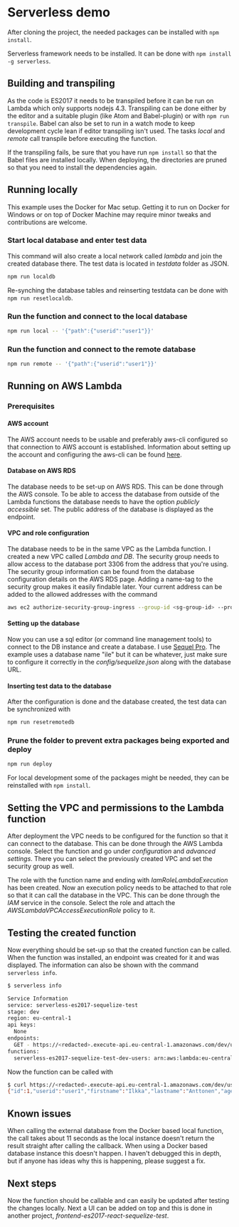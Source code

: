 # Serverless demo

After cloning the project, the needed packages can be installed with
`npm install`.

Serverless framework needs to be installed. It can be done with `npm install -g
serverless`.

## Building and transpiling

As the code is ES2017 it needs to be transpiled before it can be run on Lambda
which only supports nodejs 4.3. Transpiling can be done either by the editor and
a suitable plugin (like Atom and Babel-plugin) or with `npm run transpile`.
Babel can also be set to run in a watch mode to keep development cycle lean if
editor transpiling isn't used. The tasks *local* and *remote* call transpile
before executing the function.

If the transpiling fails, be sure that you have run `npm install` so that the
Babel files are installed locally. When deploying, the directories are pruned
so that you need to install the dependencies again.

## Running locally

This example uses the Docker for Mac setup. Getting it to run on Docker for
Windows or on top of Docker Machine may require minor tweaks and contributions
are  welcome.

### Start local database and enter test data

This command will also create a local network called *lambda* and join the
created database there. The test data is located in *testdata* folder as JSON.

~~~bash
npm run localdb
~~~

Re-synching the database tables and reinserting testdata can be done with `npm
run resetlocaldb`.

### Run the function and connect to the local database

~~~bash
npm run local -- '{"path":{"userid":"user1"}}'
~~~

### Run the function and connect to the remote database

~~~bash
npm run remote -- '{"path":{"userid":"user1"}}'
~~~

## Running on AWS Lambda

### Prerequisites

#### AWS account

The AWS account needs to be usable and preferably aws-cli configured so that
connection to AWS account is established. Information about setting up the
account and configuring the aws-cli can be found [here](http://docs.aws.amazon.com/cli/latest/userguide/cli-chap-getting-set-up.html).

#### Database on AWS RDS

The database needs to be set-up on AWS RDS. This can be done through the AWS
console. To be able to access the database from outside of the Lambda functions
the database needs to have the option *publicly accessible* set. The public
address of the database is displayed as the endpoint.

#### VPC and role configuration

The database needs to be in the same VPC as the Lambda function. I created a new
VPC called *Lambda and DB*. The security group needs to allow access to the
database port 3306 from the address that you're using. The security group
information can be found from the database configuration details on the AWS RDS
page. Adding a name-tag to the security group makes it easily findable later.
Your current address can be added to the allowed addresses with the command

~~~bash
aws ec2 authorize-security-group-ingress --group-id <sg-group-id> --protocol tcp --port 3306 --cidr $(curl checkip.amazonaws.com)/32
~~~

#### Setting up the database

Now you can use a sql editor (or command line management tools) to connect to
the DB instance and create a database. I use [Sequel
Pro](https://www.sequelpro.com/). The example uses a database name "ile" but it
can be whatever, just make sure to configure it correctly in the
*config/sequelize.json* along with the database URL.

#### Inserting test data to the database

After the configuration is done and the database created, the test data can be
synchronized with

~~~bash
npm run resetremotedb
~~~

### Prune the folder to prevent extra packages being exported and deploy

~~~bash
npm run deploy
~~~

For local development some of the packages might be needed, they can be
reinstalled with `npm install`.

## Setting the VPC and permissions to the Lambda function

After deployment the VPC needs to be configured for the function so that it can
connect to the database. This can be done through the AWS Lambda console.
Select the function and go under *configuration* and *advanced settings*. There
you can select the previously created VPC and set the security group as well.

The role with the function name and ending with *IamRoleLambdaExecution* has
been created. Now an execution policy needs to be attached to that role so that
it can call the database in the VPC. This can be done through the *IAM* service
in the console. Select the role and attach the *AWSLambdaVPCAccessExecutionRole*
policy to it.

## Testing the created function

Now everything should be set-up so that the created function can be called. When
the function was installed, an endpoint was created for it and was displayed.
The information can also be shown with the command `serverless info`.

~~~bash
$ serverless info

Service Information
service: serverless-es2017-sequelize-test
stage: dev
region: eu-central-1
api keys:
  None
endpoints:
  GET - https://<redacted>.execute-api.eu-central-1.amazonaws.com/dev/users/{userid}
functions:
  serverless-es2017-sequelize-test-dev-users: arn:aws:lambda:eu-central-1:<redacted>:function:serverless-es2017-sequelize-test-dev-users
~~~

Now the function can be called with

~~~bash
$ curl https://<redacted>.execute-api.eu-central-1.amazonaws.com/dev/users/user1
{"id":1,"userid":"user1","firstname":"Ilkka","lastname":"Anttonen","age":30,"createdAt":"2016-10-27T21:25:59.000Z","updatedAt":"2016-10-27T21:25:59.000Z","addresses":[{"id":1,"streetaddress":"Someroad 1 A","zipcode":"12345","createdAt":"2016-10-27T21:26:00.000Z","updatedAt":"2016-10-27T21:26:00.000Z","userId":1},{"id":2,"streetaddress":"Olderroad 2","zipcode":"23456","createdAt":"2016-10-27T21:26:00.000Z","updatedAt":"2016-10-27T21:26:00.000Z","userId":1}]}
~~~

## Known issues

When calling the external database from the Docker based local function, the
call takes about 11 seconds as the local instance doesn't return the result
straight after calling the callback. When using a Docker based database instance
this doesn't happen. I haven't debugged this in depth, but if anyone has ideas
why this is happening, please suggest a fix.

## Next steps

Now the function should be callable and can easily be updated after testing the
changes locally. Next a UI can be added on top and this is done in another
project, *frontend-es2017-react-sequelize-test*.
